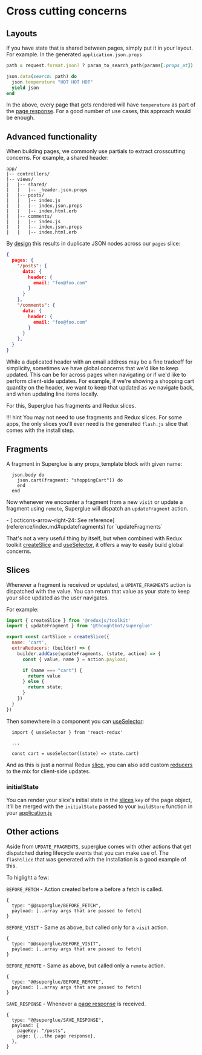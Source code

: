 # Cross cutting concerns

## Layouts

If you have state that is shared between pages, simply put it in your layout.
For example. In the generated `application.json.props`

```ruby
path = request.format.json? ? param_to_search_path(params[:props_at]) : nil

json.data(search: path) do
  json.temperature "HOT HOT HOT"
  yield json
end
```

In the above, every page that gets rendered will have `temperature` as part of
the [page response]. For a good number of use cases, this approach would be
enough.

## Advanced functionality

When building pages, we commonly use partials to extract crosscutting concerns.
For example, a shared header:

```treeview
app/
|-- controllers/
|-- views/
|   |-- shared/
|   |   |-- _header.json.props
|   |-- posts/
|   |   |-- index.js
|   |   |-- index.json.props
|   |   |-- index.html.erb
|   |-- comments/
|   |   |-- index.js
|   |   |-- index.json.props
|   |   |-- index.html.erb
```

By [design](./redux-state-shape.md) this results in duplicate JSON nodes
across our `pages` slice:

```json
{
  pages: {
    "/posts": {
      data: {
        header: {
          email: "foo@foo.com"
        }
      }
    },
    "/comments": {
      data: {
        header: {
          email: "foo@foo.com"
        }
      }
    },
  }
}
```

While a duplicated header with an email address may be a fine tradeoff for
simplicity, sometimes we have global concerns that we'd like to keep updated.
This can be for across pages when navigating or if we'd like to perform
client-side updates. For example, if we're showing a shopping cart quantity on
the header, we want to keep that updated as we navigate back, and when updating
line items locally.

For this, Superglue has fragments and Redux slices.

!!! hint
    You may not need to use fragments and Redux slices. For some apps, the only
    slices you'll ever need is the generated `flash.js` slice that comes with the
    install step.

## Fragments

A fragment in Superglue is any props_template block with given name:

```
  json.body do
    json.cart(fragment: "shoppingCart"]) do
    end
  end
```

Now whenever we encounter a fragment from a new `visit` or update a fragment using `remote`,
Superglue will dispatch an `updateFragment` action.

<div class="grid cards" markdown>
  -  [:octicons-arrow-right-24: See reference](reference/index.md#updatefragments)
     for `updateFragments`
</div>

That's not a very useful thing by itself, but when combined with Redux toolkit
[createSlice] and [useSelector], it offers a way to easily build global
concerns.

[useSelector]: https://react-redux.js.org/api/hooks#useselector
[createSlice]: https://redux-toolkit.js.org/api/createSlice


## Slices

Whenever a fragment is received or updated, a `UPDATE_FRAGMENTS` action is
dispatched with the value. You can return that value as your state to
keep your slice updated as the user navigates.

For example:

```javascript
import { createSlice } from '@reduxjs/toolkit'
import { updateFragment } from '@thoughtbot/superglue'

export const cartSlice = createSlice({
  name: 'cart',
  extraReducers: (builder) => {
    builder.addCase(updateFragments, (state, action) => {
      const { value, name } = action.payload;

      if (name === "cart") {
        return value
      } else {
        return state;
      }
    })
  }
})
```

Then somewhere in a component you can [useSelector]:

```
  import { useSelector } from 'react-redux'

  ...

  const cart = useSelector((state) => state.cart)
```


And as this is just a normal Redux [slice], you can also add custom [reducers]
to the mix for client-side updates.

[useSelector]: https://redux-toolkit.js.org/tutorials/quick-start#use-redux-state-and-actions-in-react-components
[slice]: https://redux-toolkit.js.org/api/createSlice
[reducers]: https://redux-toolkit.js.org/api/createSlice#reducers

### initialState

You can render your slice's initial state in the [slices] `key` of the page
object, it'll be merged with the `initialState` passed to your `buildStore`
function in your [application.js](./configuration.md#applicationjs)

[slices]: ./page-response.md#slices

## Other actions

Aside from `UPDATE_FRAGMENTS`, superglue comes with other actions that get
dispatched during lifecycle events that you can make use of. The `flashSlice`
that was generated with the installation is a good example of this.

To higlight a few:


`BEFORE_FETCH` - Action created before a before a fetch is called.

```
{
  type: "@@superglue/BEFORE_FETCH",
  payload: [..array args that are passed to fetch]
}
```

`BEFORE_VISIT` - Same as above, but called only for a `visit` action.

```
{
  type: "@@superglue/BEFORE_VISIT",
  payload: [..array args that are passed to fetch]
}
```

`BEFORE_REMOTE` - Same as above, but called only a `remote` action.

```
{
  type: "@@superglue/BEFORE_REMOTE",
  payload: [..array args that are passed to fetch]
}
```

`SAVE_RESPONSE` - Whenever a [page response] is received.

```
{
  type: "@@superglue/SAVE_RESPONSE",
  payload: {
    pageKey: "/posts",
    page: {...the page response},
  },
}
```

[page response]: ./page-response.md
[extraReducers]: https://redux-toolkit.js.org/api/createSlice#extrareducers

